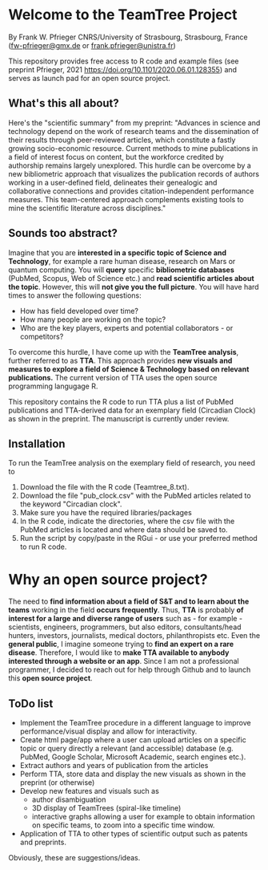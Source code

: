# Welcome to the TeamTree Project

By Frank W. Pfrieger
CNRS/University of Strasbourg, Strasbourg, France
(fw-pfrieger@gmx.de or frank.pfrieger@unistra.fr)

This repository provides free access to R code and example files (see preprint Pfrieger, 2021 https://doi.org/10.1101/2020.06.01.128355) and serves as launch pad for an open source project.

## What's this all about?
Here's the "scientific summary" from my preprint:
"Advances in science and technology depend on the work of research teams and the dissemination of their results through peer-reviewed articles, which constitute a fastly growing socio-economic resource.
Current methods to mine publications in a field of interest focus on content, but the workforce credited by authorship remains largely unexplored.
This hurdle can be overcome by a new bibliometric approach that visualizes the publication records of authors working in a user-defined field, delineates their genealogic and collaborative connections and provides citation-independent performance measures.
This team-centered approach complements existing tools to mine the scientific literature across disciplines."

## Sounds too abstract?
Imagine that you are **interested in a specific topic of Science and Technology**, for example a rare human disease, research on Mars or quantum computing.
You will **query** specific **bibliometric databases** (PubMed, Scopus, Web of Science etc.) and **read scientific articles about the topic**.
However, this will **not give you the full picture**. You will have hard times to answer the following questions:
- How has field developed over time?
- How many people are working on the topic?
- Who are the key players, experts and potential collaborators - or competitors?

To overcome this hurdle, I have come up with the **TeamTree analysis**, further referred to as **TTA**.
This approach provides **new visuals and measures to explore a field of Science & Technology based on relevant publications.**
The current version of TTA uses the open source programming langugage R.

This repository contains the R code to run TTA plus a list of PubMed publications and TTA-derived data for an exemplary field (Circadian Clock) as shown in the preprint. The manuscript is currently under review.

## Installation
To run the TeamTree analysis on the exemplary field of research, you need to
1. Download the file with the R code (Teamtree_8.txt).
2. Download the file "pub_clock.csv" with the PubMed articles related to the keyword "Circadian clock".
3. Make sure you have the required libraries/packages
4. In the R code, indicate the directories, where the csv file with the PubMed articles is located and where data should be saved to.
5. Run the script by copy/paste in the RGui - or use your preferred method to run R code.

# Why an open source project?
The need to **find information about a field of S&T and to learn about the teams** working in the field **occurs frequently**. Thus, **TTA** is probably **of interest for a large and diverse range of users** such as - for example - scientists, engineers, programmers, but also editors, consultants/head hunters, investors, journalists, medical doctors, philanthropists etc. Even the **general public**, I imagine someone trying to **find an expert on a rare disease**.
Therefore, I would like to **make TTA available to anybody interested through a website or an app**. Since I am not a professional programmer, I decided to reach out for help through Github and to launch this **open source project**.

## ToDo list
- Implement the TeamTree procedure in a different language to improve performance/visual display and allow for interactivity.
- Create html page/app where a user can upload articles on a specific topic or query directly a relevant (and accessible) database (e.g. PubMed, Google Scholar, Microsoft Academic, search engines etc.).
- Extract authors and years of publication from the articles
- Perform TTA, store data and display the new visuals as shown in the preprint (or otherwise)
- Develop new features and visuals such as
    - author disambiguation
    - 3D display of TeamTrees (spiral-like timeline)
    - interactive graphs allowing a user for example to obtain information on specific teams, to zoom into a specific time window.
- Application of TTA to other types of scientific output such as patents and preprints.

Obviously, these are suggestions/ideas.
